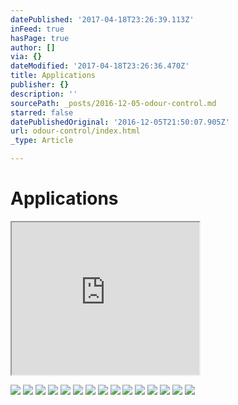 ```yaml
---
datePublished: '2017-04-18T23:26:39.113Z'
inFeed: true
hasPage: true
author: []
via: {}
dateModified: '2017-04-18T23:26:36.470Z'
title: Applications
publisher: {}
description: ''
sourcePath: _posts/2016-12-05-odour-control.md
starred: false
datePublishedOriginal: '2016-12-05T21:50:07.905Z'
url: odour-control/index.html
_type: Article

---
```

# Applications

<iframe src="https://the-grid.github.io/ed-userhtml/?g=eJwlzdENwiAQANBVyA3Qs5oaY0r_HMH4XeAqJIc0B4Tg9Bpd4L05bLJGUi244jVM5wMoT-Hpi4bTOIHKYjX4UvZ8RWytDT3VUg0NNkWkaMjhY7zxux_vPVxA_TiTxJFo-GIrc2pbZc5WiF7LjP9x-QDI-SnQ" height="244" style=""></iframe>

![](https://the-grid-user-content.s3-us-west-2.amazonaws.com/66ab2b80-42ce-4a2e-bf01-78c159738a07.jpg)
![](https://the-grid-user-content.s3-us-west-2.amazonaws.com/0e15f389-74b4-4781-bd0e-9354b2bdc83a.jpg)
![](https://the-grid-user-content.s3-us-west-2.amazonaws.com/20164751-f534-4fcf-b2e5-e1950a690b9f.jpg)
![](https://the-grid-user-content.s3-us-west-2.amazonaws.com/9142a20a-a171-426b-86e4-583bdae95b35.jpg)
![](https://the-grid-user-content.s3-us-west-2.amazonaws.com/06931a8a-a912-4b49-9b94-1b54cfc2ff8f.jpg)
![](https://the-grid-user-content.s3-us-west-2.amazonaws.com/7b6451ce-ec0e-4c53-8052-217f3ed084e4.jpg)
![](https://the-grid-user-content.s3-us-west-2.amazonaws.com/8efd8d7d-cf1c-458c-84ee-3cc17b87efae.jpg)
![](https://the-grid-user-content.s3-us-west-2.amazonaws.com/890d143e-55bc-4f51-b57d-e77ea1b188e7.jpg)
![](https://the-grid-user-content.s3-us-west-2.amazonaws.com/03f19988-e79c-4ea0-a258-45bbabe19d8f.jpg)
![](https://the-grid-user-content.s3-us-west-2.amazonaws.com/ba0b83db-d988-4a12-96d0-bd1bd65dac1e.jpg)
![](https://s3-us-west-2.amazonaws.com/the-grid-img/p/e3bae9854f84b5a996a7d9b741ea1fbafbe7abb8.jpg)
![](https://the-grid-user-content.s3-us-west-2.amazonaws.com/65b060ab-7483-4b3e-ac6e-9276b9284675.jpg)
![](https://the-grid-user-content.s3-us-west-2.amazonaws.com/9833d7e5-1540-4a54-9a83-0763ecbc49df.jpg)
![](https://the-grid-user-content.s3-us-west-2.amazonaws.com/142487b1-e513-4739-8bb4-ae2feae61dcd.png)
![](https://the-grid-user-content.s3-us-west-2.amazonaws.com/280db73c-a381-41e9-a500-fc6f3ecb76ec.jpg)